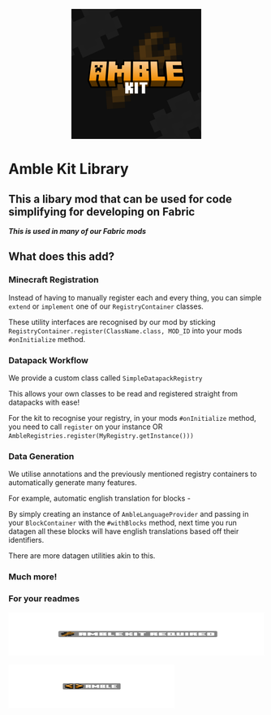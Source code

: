 <p align="center"><img src="https://github.com/amblelabs/modkit/blob/main/src/main/resources/assets/amblekit/icon.png?raw=true" width="256" height="256"></p>

# Amble Kit Library
## This a libary mod that can be used for code simplifying for developing on Fabric
***This is used in many of our Fabric mods***

## What does this add?

### Minecraft Registration
Instead of having to manually register each and every thing, you can simple `extend` or `implement` one of our `RegistryContainer` classes.

These utility interfaces are recognised by our mod by sticking `RegistryContainer.register(ClassName.class, MOD_ID` into your mods `#onInitialize` method.

### Datapack Workflow
We provide a custom class called `SimpleDatapackRegistry`

This allows your own classes to be read and registered straight from datapacks with ease!

For the kit to recognise your registry, in your mods `#onInitialize` method, you need to call `register` on your instance OR `AmbleRegistries.register(MyRegistry.getInstance()))`

### Data Generation
We utilise annotations and the previously mentioned registry containers to automatically generate many features.

For example, automatic english translation for blocks - 

By simply creating an instance of `AmbleLanguageProvider` and passing in your `BlockContainer` with the `#withBlocks` method, next time you run datagen all these blocks will have english translations based off their identifiers.

There are more datagen utilities akin to this.

### Much more!

### For your readmes

<a href="https://modrinth.com/project/amblekit"><img src="https://github.com/amblelabs/modkit/blob/main/promo/required.png?raw=true" width="512" height="86"></a>

<img src="https://github.com/amblelabs/modkit/blob/main/promo/header.png?raw=true" width="328" height="86">
